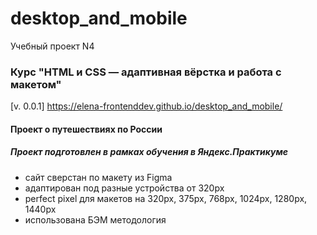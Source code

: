 # desktop_and_mobile
Учебный проект N4
### Курс "HTML и CSS — адаптивная вёрстка и работа с макетом"
[v. 0.0.1] https://elena-frontenddev.github.io/desktop_and_mobile/

#### Проект о путешествиях по России
##### Проект подготовлен в рамках обучения в Яндекс.Практикуме

* сайт сверстан по макету из Figma  
* адаптирован под разные устройства от 320px
* perfect pixel для макетов на 320px, 375px, 768px, 1024px, 1280px, 1440px
* использована БЭМ методология 
